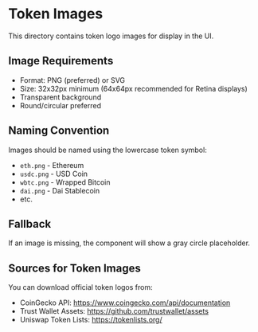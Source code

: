 # Token Images

This directory contains token logo images for display in the UI.

## Image Requirements

- Format: PNG (preferred) or SVG
- Size: 32x32px minimum (64x64px recommended for Retina displays)
- Transparent background
- Round/circular preferred

## Naming Convention

Images should be named using the lowercase token symbol:
- `eth.png` - Ethereum
- `usdc.png` - USD Coin
- `wbtc.png` - Wrapped Bitcoin
- `dai.png` - Dai Stablecoin
- etc.

## Fallback

If an image is missing, the component will show a gray circle placeholder.

## Sources for Token Images

You can download official token logos from:
- CoinGecko API: https://www.coingecko.com/api/documentation
- Trust Wallet Assets: https://github.com/trustwallet/assets
- Uniswap Token Lists: https://tokenlists.org/
